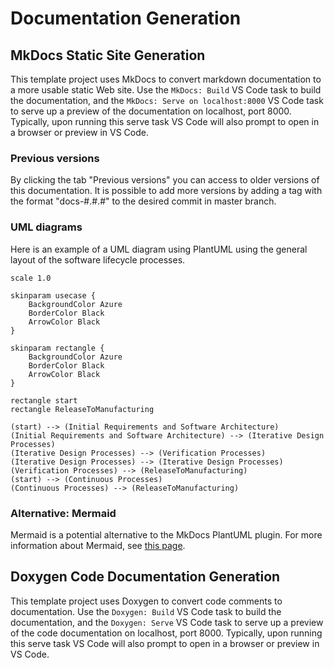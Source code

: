# Documentation Generation

## MkDocs Static Site Generation

This template project uses MkDocs to convert markdown documentation to a more usable static Web site.  Use the `MkDocs: Build` VS Code task to build the documentation, and the `MkDocs: Serve on localhost:8000` VS Code task to serve up a preview of the documentation on localhost, port 8000.  Typically, upon running this serve task VS Code will also prompt to open in a browser or preview in VS Code.

### Previous versions
By clicking the tab "Previous versions" you can access to older versions of this documentation. It is possible to add more versions by adding a tag with the format "docs-#.#.#" to the desired commit in master branch.

### UML diagrams
Here is an example of a UML diagram using PlantUML using the general layout of the software lifecycle processes.

```plantuml format="png"
scale 1.0

skinparam usecase {
    BackgroundColor Azure 
    BorderColor Black
    ArrowColor Black
}

skinparam rectangle {
    BackgroundColor Azure
    BorderColor Black
    ArrowColor Black
}

rectangle start
rectangle ReleaseToManufacturing

(start) --> (Initial Requirements and Software Architecture)
(Initial Requirements and Software Architecture) --> (Iterative Design Processes)
(Iterative Design Processes) --> (Verification Processes)
(Iterative Design Processes) --> (Iterative Design Processes)
(Verification Processes) --> (ReleaseToManufacturing)
(start) --> (Continuous Processes)
(Continuous Processes) --> (ReleaseToManufacturing)
``` 

### Alternative: Mermaid

Mermaid is a potential alternative to the MkDocs PlantUML plugin. For more information about Mermaid, see [this page](./unlisted/mermaid.md).

## Doxygen Code Documentation Generation

This template project uses Doxygen to convert code comments to documentation.  Use the `Doxygen: Build` VS Code task to build the documentation, and the `Doxygen: Serve` VS Code task to serve up a preview of the code documentation on localhost, port 8000.  Typically, upon running this serve task VS Code will also prompt to open in a browser or preview in VS Code.
